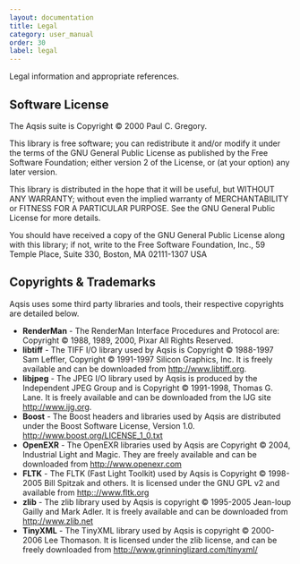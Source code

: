 ```yaml
---
layout: documentation
title: Legal 
category: user_manual
order: 30
label: legal
---
```


Legal information and appropriate references.

Software License
----------------

The Aqsis suite is Copyright &copy; 2000 Paul C. Gregory.

  This library is free software; you can redistribute it and/or
  modify it under the terms of the GNU General Public
  License as published by the Free Software Foundation; either
  version 2 of the License, or (at your option) any later version.
  
  This library is distributed in the hope that it will be useful,
  but WITHOUT ANY WARRANTY; without even the implied warranty of
  MERCHANTABILITY or FITNESS FOR A PARTICULAR PURPOSE.  See the GNU
  General Public License for more details.
  
  You should have received a copy of the GNU General Public
  License along with this library; if not, write to the Free Software
  Foundation, Inc., 59 Temple Place, Suite 330, Boston, MA  02111-1307  USA



Copyrights & Trademarks
-----------------------

Aqsis uses some third party libraries and tools, their respective copyrights are
detailed below.

* **RenderMan** - The RenderMan Interface Procedures and Protocol are:
  Copyright &copy; 1988, 1989, 2000, Pixar All Rights Reserved.
* **libtiff** - The TIFF I/O library used by Aqsis is Copyright &copy; 1988-1997
  Sam Leffler, Copyright &copy; 1991-1997 Silicon Graphics, Inc. It is freely
  available and can be downloaded from <http://www.libtiff.org>. 
* **libjpeg** - The JPEG I/O library used by Aqsis is produced by the
  Independent JPEG Group and is Copyright &copy; 1991-1998, Thomas G. Lane. It is
  freely available and can be downloaded from the IJG site
  <http://www.ijg.org>. 
* **Boost** - The Boost headers and libraries used by Aqsis are distributed
  under the Boost Software License, Version 1.0.
  <http://www.boost.org/LICENSE_1_0.txt>
* **OpenEXR** - The OpenEXR libraries used by Aqsis are Copyright &copy; 2004,
  Industrial Light and Magic. They are freely available and can be downloaded
  from <http://www.openexr.com>
* **FLTK** - The FLTK (Fast Light Toolkit) used by Aqsis is Copyright &copy;
  1998-2005 Bill Spitzak and others. It is licensed under the GNU GPL v2 and
  available from <http:://www.fltk.org>
* **zlib** - The zlib library used by Aqsis is copyright © 1995-2005 Jean-loup
  Gailly and Mark Adler. It is freely available and can be downloaded from
  <http://www.zlib.net>
* **TinyXML** - The TinyXML library used by Aqsis is copyright &copy; 2000-2006 Lee
  Thomason. It is licensed under the zlib license, and can be freely downloaded
  from <http://www.grinninglizard.com/tinyxml/>

